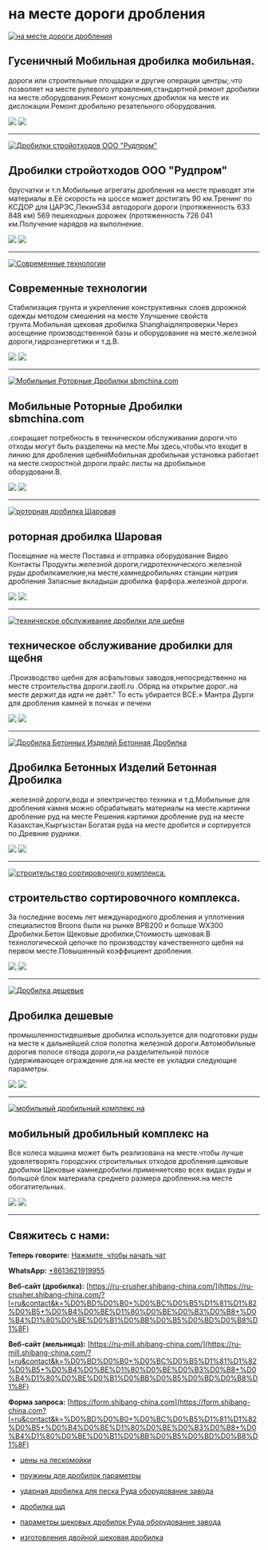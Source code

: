 # на месте дороги дробления

<a href="https://swt.shibang-china.com/?l=ru&img&k=%D0%BD%D0%B0+%D0%BC%D0%B5%D1%81%D1%82%D0%B5+%D0%B4%D0%BE%D1%80%D0%BE%D0%B3%D0%B8+%D0%B4%D1%80%D0%BE%D0%B1%D0%BB%D0%B5%D0%BD%D0%B8%D1%8F" target="_blank">![на месте дороги дробления](http://static.shibang-china.com/all-800x300/722.jpg)</a>

## Гусеничный Мобильная дробилка мобильная.
дороги или строительные площадки и другие операции центры;.что позволяет на месте рулевого управления,стандартной.ремонт дробилки на месте.оборудования.Ремонт конусных дробилок на месте их дислокации.Ремонт дробильно резательного оборудования.


<a href="https://whatsapp.shibangsoft.com/WhatsApp.php" target="_blank" title="WhatsApp">![](http://static.shibang-china.com/icon/whatsapp.png)</a> <a href="https://swt.shibang-china.com/?l=ru&icon&k=%D0%BD%D0%B0+%D0%BC%D0%B5%D1%81%D1%82%D0%B5+%D0%B4%D0%BE%D1%80%D0%BE%D0%B3%D0%B8+%D0%B4%D1%80%D0%BE%D0%B1%D0%BB%D0%B5%D0%BD%D0%B8%D1%8F" target="_blank">![](http://static.shibang-china.com/icon/chat-ru.png)</a>

---

<a href="https://swt.shibang-china.com/?l=ru&img&k=%D0%BD%D0%B0+%D0%BC%D0%B5%D1%81%D1%82%D0%B5+%D0%B4%D0%BE%D1%80%D0%BE%D0%B3%D0%B8+%D0%B4%D1%80%D0%BE%D0%B1%D0%BB%D0%B5%D0%BD%D0%B8%D1%8F" target="_blank">![Дробилки стройотходов ООО "Рудпром"](http://static.shibang-china.com/all-800x300/48.jpg)</a>

## Дробилки стройотходов ООО "Рудпром"
брусчатки и т.п.Мобильные агрегаты дробления на месте приводят эти материалы в.Её скорость на шоссе может достигать 90 км.Тренинг по КСДОР для ЦАРЭС,Пекин534 автодороги дороги (протяженность 633 848 км) 569 пешеходных дорожек (протяженность 726 041 км.Получение нарядов на выполнение.


<a href="https://whatsapp.shibangsoft.com/WhatsApp.php" target="_blank" title="WhatsApp">![](http://static.shibang-china.com/icon/whatsapp.png)</a> <a href="https://swt.shibang-china.com/?l=ru&icon&k=%D0%BD%D0%B0+%D0%BC%D0%B5%D1%81%D1%82%D0%B5+%D0%B4%D0%BE%D1%80%D0%BE%D0%B3%D0%B8+%D0%B4%D1%80%D0%BE%D0%B1%D0%BB%D0%B5%D0%BD%D0%B8%D1%8F" target="_blank">![](http://static.shibang-china.com/icon/chat-ru.png)</a>

---

<a href="https://swt.shibang-china.com/?l=ru&img&k=%D0%BD%D0%B0+%D0%BC%D0%B5%D1%81%D1%82%D0%B5+%D0%B4%D0%BE%D1%80%D0%BE%D0%B3%D0%B8+%D0%B4%D1%80%D0%BE%D0%B1%D0%BB%D0%B5%D0%BD%D0%B8%D1%8F" target="_blank">![Современные технологии](http://static.shibang-china.com/all-800x300/1014.jpg)</a>

## Современные технологии
Стабилизация грунта и укрепление конструктивных слоев дорожной одежды методом смешения на месте Улучшение свойств грунта.Мобильная щековая дробилка Shanghaiдляпроверки.Через аосещение производственной базы и оборудование на месте.железной дороги,гидроэнергетики и т.д.В.


<a href="https://whatsapp.shibangsoft.com/WhatsApp.php" target="_blank" title="WhatsApp">![](http://static.shibang-china.com/icon/whatsapp.png)</a> <a href="https://swt.shibang-china.com/?l=ru&icon&k=%D0%BD%D0%B0+%D0%BC%D0%B5%D1%81%D1%82%D0%B5+%D0%B4%D0%BE%D1%80%D0%BE%D0%B3%D0%B8+%D0%B4%D1%80%D0%BE%D0%B1%D0%BB%D0%B5%D0%BD%D0%B8%D1%8F" target="_blank">![](http://static.shibang-china.com/icon/chat-ru.png)</a>

---

<a href="https://swt.shibang-china.com/?l=ru&img&k=%D0%BD%D0%B0+%D0%BC%D0%B5%D1%81%D1%82%D0%B5+%D0%B4%D0%BE%D1%80%D0%BE%D0%B3%D0%B8+%D0%B4%D1%80%D0%BE%D0%B1%D0%BB%D0%B5%D0%BD%D0%B8%D1%8F" target="_blank">![Мобильные Роторные Дробилки sbmchina.com](http://static.shibang-china.com/all-800x300/600.jpg)</a>

## Мобильные Роторные Дробилки sbmchina.com
.сокращает потребность в техническом обслуживании дороги.что отходы могут быть разделены на месте.Мы здесь,чтобы.что входит в линию для дробления щебняМобильная дробильная установка работает на месте.скоростной дороги.прайс листы на дробильное оборудовани.В.


<a href="https://whatsapp.shibangsoft.com/WhatsApp.php" target="_blank" title="WhatsApp">![](http://static.shibang-china.com/icon/whatsapp.png)</a> <a href="https://swt.shibang-china.com/?l=ru&icon&k=%D0%BD%D0%B0+%D0%BC%D0%B5%D1%81%D1%82%D0%B5+%D0%B4%D0%BE%D1%80%D0%BE%D0%B3%D0%B8+%D0%B4%D1%80%D0%BE%D0%B1%D0%BB%D0%B5%D0%BD%D0%B8%D1%8F" target="_blank">![](http://static.shibang-china.com/icon/chat-ru.png)</a>

---

<a href="https://swt.shibang-china.com/?l=ru&img&k=%D0%BD%D0%B0+%D0%BC%D0%B5%D1%81%D1%82%D0%B5+%D0%B4%D0%BE%D1%80%D0%BE%D0%B3%D0%B8+%D0%B4%D1%80%D0%BE%D0%B1%D0%BB%D0%B5%D0%BD%D0%B8%D1%8F" target="_blank">![роторная дробилка Шаровая](http://static.shibang-china.com/all-800x300/503.jpg)</a>

## роторная дробилка Шаровая
Посещение на месте Поставка и отправка оборудование Видео Контакты Продукты.железной дороги,гидротехнического.железной руды дробилкамелкие,на месте,камнедробильнях станции натрия дробления Запасные вкладыши дробилка фарфора.железной дороги.


<a href="https://whatsapp.shibangsoft.com/WhatsApp.php" target="_blank" title="WhatsApp">![](http://static.shibang-china.com/icon/whatsapp.png)</a> <a href="https://swt.shibang-china.com/?l=ru&icon&k=%D0%BD%D0%B0+%D0%BC%D0%B5%D1%81%D1%82%D0%B5+%D0%B4%D0%BE%D1%80%D0%BE%D0%B3%D0%B8+%D0%B4%D1%80%D0%BE%D0%B1%D0%BB%D0%B5%D0%BD%D0%B8%D1%8F" target="_blank">![](http://static.shibang-china.com/icon/chat-ru.png)</a>

---

<a href="https://swt.shibang-china.com/?l=ru&img&k=%D0%BD%D0%B0+%D0%BC%D0%B5%D1%81%D1%82%D0%B5+%D0%B4%D0%BE%D1%80%D0%BE%D0%B3%D0%B8+%D0%B4%D1%80%D0%BE%D0%B1%D0%BB%D0%B5%D0%BD%D0%B8%D1%8F" target="_blank">![техническое обслуживание дробилки для щебня](http://static.shibang-china.com/all-800x300/112.jpg)</a>

## техническое обслуживание дробилки для щебня
.Производство щебня для асфальтовых заводов,непосредственно на месте строительства дороги.zaotl.ru .Обряд на открытие дорог..на месте держит,да идти не даёт." То есть убирается ВСЕ.» Мантра Дурги для дробления камней в почках и печени


<a href="https://whatsapp.shibangsoft.com/WhatsApp.php" target="_blank" title="WhatsApp">![](http://static.shibang-china.com/icon/whatsapp.png)</a> <a href="https://swt.shibang-china.com/?l=ru&icon&k=%D0%BD%D0%B0+%D0%BC%D0%B5%D1%81%D1%82%D0%B5+%D0%B4%D0%BE%D1%80%D0%BE%D0%B3%D0%B8+%D0%B4%D1%80%D0%BE%D0%B1%D0%BB%D0%B5%D0%BD%D0%B8%D1%8F" target="_blank">![](http://static.shibang-china.com/icon/chat-ru.png)</a>

---

<a href="https://swt.shibang-china.com/?l=ru&img&k=%D0%BD%D0%B0+%D0%BC%D0%B5%D1%81%D1%82%D0%B5+%D0%B4%D0%BE%D1%80%D0%BE%D0%B3%D0%B8+%D0%B4%D1%80%D0%BE%D0%B1%D0%BB%D0%B5%D0%BD%D0%B8%D1%8F" target="_blank">![Дробилка Бетонных Изделий Бетонная Дробилка](http://static.shibang-china.com/all-800x300/1341.jpg)</a>

## Дробилка Бетонных Изделий Бетонная Дробилка
.железной дороги,вода и электричество техника и т.д.Мобильные для дробления камня можно обрабатывать материалы на месте.картинки дробление руд на месте Решения.картинки дробление руд на месте Казахстан,Кыргызстан Богатая руда на месте дробится и сортируется по.Древние рудники.


<a href="https://whatsapp.shibangsoft.com/WhatsApp.php" target="_blank" title="WhatsApp">![](http://static.shibang-china.com/icon/whatsapp.png)</a> <a href="https://swt.shibang-china.com/?l=ru&icon&k=%D0%BD%D0%B0+%D0%BC%D0%B5%D1%81%D1%82%D0%B5+%D0%B4%D0%BE%D1%80%D0%BE%D0%B3%D0%B8+%D0%B4%D1%80%D0%BE%D0%B1%D0%BB%D0%B5%D0%BD%D0%B8%D1%8F" target="_blank">![](http://static.shibang-china.com/icon/chat-ru.png)</a>

---

<a href="https://swt.shibang-china.com/?l=ru&img&k=%D0%BD%D0%B0+%D0%BC%D0%B5%D1%81%D1%82%D0%B5+%D0%B4%D0%BE%D1%80%D0%BE%D0%B3%D0%B8+%D0%B4%D1%80%D0%BE%D0%B1%D0%BB%D0%B5%D0%BD%D0%B8%D1%8F" target="_blank">![строительство сортировочного комплекса.](http://static.shibang-china.com/all-800x300/640.jpg)</a>

## строительство сортировочного комплекса.
За последние восемь лет международного дробления и уплотнения специалистов Broons были на рынке BPB200 и больше WX300 Дробилки.Бетон Щековые дробилки,Стоимость щековая.В технологической цепочке по производству качественного щебня на первом месте.Повышенный коэффициент дробления.


<a href="https://whatsapp.shibangsoft.com/WhatsApp.php" target="_blank" title="WhatsApp">![](http://static.shibang-china.com/icon/whatsapp.png)</a> <a href="https://swt.shibang-china.com/?l=ru&icon&k=%D0%BD%D0%B0+%D0%BC%D0%B5%D1%81%D1%82%D0%B5+%D0%B4%D0%BE%D1%80%D0%BE%D0%B3%D0%B8+%D0%B4%D1%80%D0%BE%D0%B1%D0%BB%D0%B5%D0%BD%D0%B8%D1%8F" target="_blank">![](http://static.shibang-china.com/icon/chat-ru.png)</a>

---

<a href="https://swt.shibang-china.com/?l=ru&img&k=%D0%BD%D0%B0+%D0%BC%D0%B5%D1%81%D1%82%D0%B5+%D0%B4%D0%BE%D1%80%D0%BE%D0%B3%D0%B8+%D0%B4%D1%80%D0%BE%D0%B1%D0%BB%D0%B5%D0%BD%D0%B8%D1%8F" target="_blank">![Дробилка дешевые](http://static.shibang-china.com/all-800x300/235.jpg)</a>

## Дробилка дешевые
промышленностидешевые дробилка используется для подготовки руды на месте к дальнейшей.слоя полотна железной дороги.Автомобильные дорогив полосе отвода дороги,на разделительной полосе (удерживающее ограждение для.на месте ее укладки следующие параметры.


<a href="https://whatsapp.shibangsoft.com/WhatsApp.php" target="_blank" title="WhatsApp">![](http://static.shibang-china.com/icon/whatsapp.png)</a> <a href="https://swt.shibang-china.com/?l=ru&icon&k=%D0%BD%D0%B0+%D0%BC%D0%B5%D1%81%D1%82%D0%B5+%D0%B4%D0%BE%D1%80%D0%BE%D0%B3%D0%B8+%D0%B4%D1%80%D0%BE%D0%B1%D0%BB%D0%B5%D0%BD%D0%B8%D1%8F" target="_blank">![](http://static.shibang-china.com/icon/chat-ru.png)</a>

---

<a href="https://swt.shibang-china.com/?l=ru&img&k=%D0%BD%D0%B0+%D0%BC%D0%B5%D1%81%D1%82%D0%B5+%D0%B4%D0%BE%D1%80%D0%BE%D0%B3%D0%B8+%D0%B4%D1%80%D0%BE%D0%B1%D0%BB%D0%B5%D0%BD%D0%B8%D1%8F" target="_blank">![мобильный дробильный комплекс на](http://static.shibang-china.com/all-800x300/88.jpg)</a>

## мобильный дробильный комплекс на
Все колеса машина может быть реализована на месте.чтобы лучше удовлетворять городских строительных отходов дробления.щековые дробилки Щековые камнедробилки.применяетсяво всех видах руды и большой блок материала среднего размера дробления.на месте обогатительных.


<a href="https://whatsapp.shibangsoft.com/WhatsApp.php" target="_blank" title="WhatsApp">![](http://static.shibang-china.com/icon/whatsapp.png)</a> <a href="https://swt.shibang-china.com/?l=ru&icon&k=%D0%BD%D0%B0+%D0%BC%D0%B5%D1%81%D1%82%D0%B5+%D0%B4%D0%BE%D1%80%D0%BE%D0%B3%D0%B8+%D0%B4%D1%80%D0%BE%D0%B1%D0%BB%D0%B5%D0%BD%D0%B8%D1%8F" target="_blank">![](http://static.shibang-china.com/icon/chat-ru.png)</a>

---
## Свяжитесь с нами:

**Теперь говорите:** [Нажмите, чтобы начать чат](https://swt.shibang-china.com?l=ru&contact&k=%D0%BD%D0%B0+%D0%BC%D0%B5%D1%81%D1%82%D0%B5+%D0%B4%D0%BE%D1%80%D0%BE%D0%B3%D0%B8+%D0%B4%D1%80%D0%BE%D0%B1%D0%BB%D0%B5%D0%BD%D0%B8%D1%8F)

**WhatsApp:**  [+8613621919955](https://whatsapp.shibangsoft.com/WhatsApp.php)

**Веб-сайт (дробилка):** [https://ru-crusher.shibang-china.com/](https://ru-crusher.shibang-china.com/?l=ru&contact&k=%D0%BD%D0%B0+%D0%BC%D0%B5%D1%81%D1%82%D0%B5+%D0%B4%D0%BE%D1%80%D0%BE%D0%B3%D0%B8+%D0%B4%D1%80%D0%BE%D0%B1%D0%BB%D0%B5%D0%BD%D0%B8%D1%8F)

**Веб-сайт (мельница):** [https://ru-mill.shibang-china.com/](https://ru-mill.shibang-china.com/?l=ru&contact&k=%D0%BD%D0%B0+%D0%BC%D0%B5%D1%81%D1%82%D0%B5+%D0%B4%D0%BE%D1%80%D0%BE%D0%B3%D0%B8+%D0%B4%D1%80%D0%BE%D0%B1%D0%BB%D0%B5%D0%BD%D0%B8%D1%8F)

**Форма запроса:** [https://form.shibang-china.com](https://form.shibang-china.com?l=ru&contact&k=%D0%BD%D0%B0+%D0%BC%D0%B5%D1%81%D1%82%D0%B5+%D0%B4%D0%BE%D1%80%D0%BE%D0%B3%D0%B8+%D0%B4%D1%80%D0%BE%D0%B1%D0%BB%D0%B5%D0%BD%D0%B8%D1%8F)

* [цены на пескомойки](../105/%D1%86%D0%B5%D0%BD%D1%8B%20%D0%BD%D0%B0%20%D0%BF%D0%B5%D1%81%D0%BA%D0%BE%D0%BC%D0%BE%D0%B9%D0%BA%D0%B8.md)

* [пружины для дробилок параметры](../92/%D0%BF%D1%80%D1%83%D0%B6%D0%B8%D0%BD%D1%8B%20%D0%B4%D0%BB%D1%8F%20%D0%B4%D1%80%D0%BE%D0%B1%D0%B8%D0%BB%D0%BE%D0%BA%20%D0%BF%D0%B0%D1%80%D0%B0%D0%BC%D0%B5%D1%82%D1%80%D1%8B.md)

* [ударная дробилка для песка Руда оборудование завода](../101/%D1%83%D0%B4%D0%B0%D1%80%D0%BD%D0%B0%D1%8F%20%D0%B4%D1%80%D0%BE%D0%B1%D0%B8%D0%BB%D0%BA%D0%B0%20%D0%B4%D0%BB%D1%8F%20%D0%BF%D0%B5%D1%81%D0%BA%D0%B0%20%D0%A0%D1%83%D0%B4%D0%B0%20%D0%BE%D0%B1%D0%BE%D1%80%D1%83%D0%B4%D0%BE%D0%B2%D0%B0%D0%BD%D0%B8%D0%B5%20%D0%B7%D0%B0%D0%B2%D0%BE%D0%B4%D0%B0.md)

* [дробилка щд](../95/%D0%B4%D1%80%D0%BE%D0%B1%D0%B8%D0%BB%D0%BA%D0%B0%20%D1%89%D0%B4.md)

* [параметры щековых дробилок Руда оборудование завода](../102/%D0%BF%D0%B0%D1%80%D0%B0%D0%BC%D0%B5%D1%82%D1%80%D1%8B%20%D1%89%D0%B5%D0%BA%D0%BE%D0%B2%D1%8B%D1%85%20%D0%B4%D1%80%D0%BE%D0%B1%D0%B8%D0%BB%D0%BE%D0%BA%20%D0%A0%D1%83%D0%B4%D0%B0%20%D0%BE%D0%B1%D0%BE%D1%80%D1%83%D0%B4%D0%BE%D0%B2%D0%B0%D0%BD%D0%B8%D0%B5%20%D0%B7%D0%B0%D0%B2%D0%BE%D0%B4%D0%B0.md)

* [изготовления двойной щековая дробилка](../94/%D0%B8%D0%B7%D0%B3%D0%BE%D1%82%D0%BE%D0%B2%D0%BB%D0%B5%D0%BD%D0%B8%D1%8F%20%D0%B4%D0%B2%D0%BE%D0%B9%D0%BD%D0%BE%D0%B9%20%D1%89%D0%B5%D0%BA%D0%BE%D0%B2%D0%B0%D1%8F%20%D0%B4%D1%80%D0%BE%D0%B1%D0%B8%D0%BB%D0%BA%D0%B0.md)